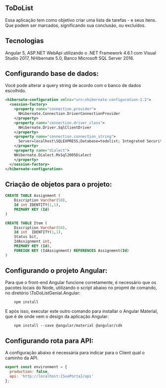 ## ToDoList
Essa aplicação tem como objetivo criar uma lista de tarefas - e seus itens. Que podem ser marcados, significando sua conclusão, ou excluídos.

## Tecnologias
Angular 5, ASP.NET WebApi utilizando o .NET Framework 4.6.1 com Visual Studio 2017, NHibernate 5.0, Banco Microsoft SQL Server 2016.

## Configurando base de dados: 
Você pode alterar a query string de acordo com o banco de dados escolhido.

```xml
<hibernate-configuration xmlns="urn:nhibernate-configuration-2.2">
  <session-factory>
    <property name="connection.provider">
      NHibernate.Connection.DriverConnectionProvider
    </property>
    <property name="connection.driver_class">
      NHibernate.Driver.SqlClientDriver
    </property>
    <property name="connection.connection_string">
      Server=localhost\SQLEXPRESS;Database=todolist; Integrated Security=True;
    </property>
    <property name="dialect">
    NHibernate.Dialect.MsSql2005Dialect
    </property>
  </session-factory>
</hibernate-configuration>
```

## Criação de objetos para o projeto:
```sql
CREATE TABLE Assignment (
	Discription Varchar(50),
	Id int IDENTITY(1,1),
    PRIMARY KEY (Id)
)
```
```sql
CREATE TABLE Item (
	Discription Varchar(50),
	Id int  IDENTITY(1,1),
	Status bit,
	IdAssignment int,
    PRIMARY KEY (Id),
	FOREIGN KEY (IdAssignment) REFERENCES Assignment(Id)
)
```
## Configurando o projeto Angular:
Para que o front-end Angular funcione corretamente, é necessário que os pacotes locais do Node, utilizando o script abaixo no propmt de comando, no diretório \ToDoListGenial.Angular:
```script
	npm install 
```
E após isso, executar este outro comando para installar o Angular Material, que é de onde vem o design da aplicação Angular:

```script
	npm install --save @angular/material @angular/cdk
```


## Configurando rota para API:
A configuração abaixo é necessária para indicar para o Client qual o caminho da API.
```javascript
export const environment = {
  production: false,
  api: 'http://localhost:{SuaPorta}/api'
};
```
